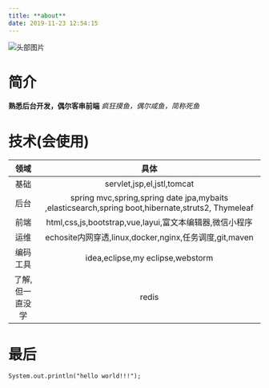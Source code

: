 ```yaml
---
title: **about**
date: 2019-11-23 12:54:15
---
```

![头部图片](https://1716416169.github.io/background/about_title_pic.jpeg)

# 简介
**熟悉后台开发，偶尔客串前端**
*疯狂摸鱼，偶尔咸鱼，简称死鱼*

# 技术(会使用)

|领域|具体|
|:-:|:-:|
|基础|servlet,jsp,el,jstl,tomcat|
|后台|spring&nbsp;mvc,spring,spring&nbsp;date&nbsp;jpa,mybaits ,elasticsearch,spring&nbsp;boot,hibernate,struts2, Thymeleaf|
|前端|html,css,js,bootstrap,vue,layui,富文本编辑器,微信小程序|
|运维|echosite内网穿透,linux,docker,nginx,任务调度,git,maven|
|编码工具|idea,eclipse,my&nbsp;eclipse,webstorm|
|了解,但一直没学|redis|

# 最后

	System.out.println("hello world!!!");

